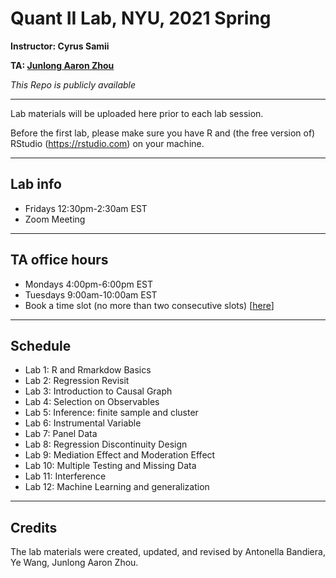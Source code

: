 # Quant II Lab, NYU, 2021 Spring

**Instructor: Cyrus Samii**

**TA: [Junlong Aaron Zhou](http://www.zhoujunlong.com)**

*This Repo is publicly available* 

---

Lab materials will be uploaded here prior to each lab session.

Before the first lab, please make sure you have R and (the free version of) RStudio (https://rstudio.com) on your machine.

---

## Lab info

- Fridays 12:30pm-2:30am EST
- Zoom Meeting

---

## TA office hours

- Mondays 4:00pm-6:00pm EST
- Tuesdays 9:00am-10:00am EST
- Book a time slot (no more than two consecutive slots) [[here](https://calendly.com/jlzhou/15min)]

---

## Schedule

- Lab 1: R and Rmarkdow Basics
- Lab 2: Regression Revisit
- Lab 3: Introduction to Causal Graph
- Lab 4: Selection on Observables
- Lab 5: Inference: finite sample and cluster
- Lab 6: Instrumental Variable
- Lab 7: Panel Data 
- Lab 8: Regression Discontinuity Design 
- Lab 9: Mediation Effect and Moderation Effect 
- Lab 10: Multiple Testing and Missing Data 
- Lab 11: Interference
- Lab 12: Machine Learning and generalization

---

## Credits

The lab materials were created, updated, and revised by Antonella Bandiera, Ye Wang, Junlong Aaron Zhou.
